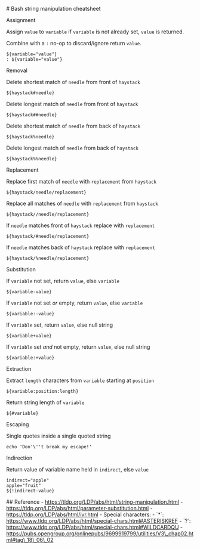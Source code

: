 \# Bash string manipulation cheatsheet

Assignment

Assign `value` to `variable` if `variable` is not already set, `value` is returned.  
  
Combine with a `:` no-op to discard/ignore return `value`.

`${variable="value"}`  
`: ${variable="value"}`

Removal

Delete shortest match of `needle` from front of `haystack`

`${haystack#needle}`

Delete longest match of `needle` from front of `haystack`

`${haystack##needle}`

Delete shortest match of `needle` from back of `haystack`

`${haystack%needle}`

Delete longest match of `needle` from back of `haystack`

`${haystack%%needle}`

Replacement

Replace first match of `needle` with `replacement` from `haystack`

`${haystack/needle/replacement}`

Replace all matches of `needle` with `replacement` from `haystack`

`${haystack//needle/replacement}`

If `needle` matches front of `haystack` replace with `replacement`

`${haystack/#needle/replacement}`

If `needle` matches back of `haystack` replace with `replacement`

`${haystack/%needle/replacement}`

Substitution

If `variable` not set, return `value`, else `variable`

`${variable-value}`

If `variable` not set _or_ empty, return `value`, else `variable`

`${variable:-value}`

If `variable` set, return `value`, else null string

`${variable+value}`

If `variable` set _and_ not empty, return `value`, else null string

`${variable:+value}`

Extraction

Extract `length` characters from `variable` starting at `position`

`${variable:position:length}`

Return string length of `variable`

`${#variable}`

Escaping

Single quotes inside a single quoted string

`echo 'Don'\''t break my escape!'`

Indirection

Return value of variable name held in `indirect`, else `value`

`indirect="apple"`  
`apple="fruit"`  
`${!indirect-value}`

\## Reference - https://tldp.org/LDP/abs/html/string-manipulation.html - https://tldp.org/LDP/abs/html/parameter-substitution.html - https://tldp.org/LDP/abs/html/ivr.html - Special characters: - \`\*\`: https://www.tldp.org/LDP/abs/html/special-chars.html#ASTERISKREF - \`?\`: https://www.tldp.org/LDP/abs/html/special-chars.html#WILDCARDQU - https://pubs.opengroup.org/onlinepubs/9699919799/utilities/V3\_chap02.html#tag\_18\_06\_02